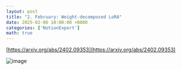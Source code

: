 ```yaml
---
layout: post
title: "2. February: Weight-decomposed LoRA"
date: 2025-02-06 10:00:00 +0800
categories: ['NotionExport']
math: true
---
```


[https://arxiv.org/abs/2402.09353](https://arxiv.org/abs/2402.09353)

![image](/jimmyhua_notion.github.io/assets/images/2._february:_weight-decomposed_lora_image.png)
